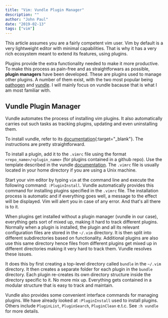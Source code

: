 ```yaml
---
title: "Vim: Vundle Plugin Manager"
description: ""
author: "John Paul"
date: "2019-02-13"
tags: ["vim"]
---
```


This article assumes you are a fairly competent vim user. Vim by default is a
very lightweight editor with minimal capabilities. That is why it has a very
rich ecosystem meant to extend its features, using plugins.

Plugins provide
the extra functionality needed to make it more productive. To make this
process as pain-free and as straightforwars as possible, **plugin managers**
have been developed. These are plugins used to manage other plugins. A number
of them exist, with the two most popular being
[pathogen](https://github.com/tpope/vim-pathogen) and
[vundle](https://github.com/VundleVim/Vundle.vim). I will mainly focus on
vundle bacause that is what I am most familiar with.

## Vundle Plugin Manager

Vundle automates the process of installing vim plugins. It also automatically
carries out such tasks as tracking plugins, updating and even uninstalling
them.

To install vundle, refer to its
[documentation](https://github.com/VundleVim/Vundle.vim#quick-start){:target="\_blank"}.
The instructions are pretty straightforward.

To install a plugin, add it to the `.vimrc` file using the format
`<repo_name>/<plugin_name>` (for plugins contained in a github repo). Use the
template described in the vundle
[documentation](https://github.com/VundleVim/Vundle.vim#quick-start). The
`.vimrc` file is usually located in your home directory if you are using a
Unix machine.

Start your vim editor by typing `vim` at the command line and execute the
following command: `:PluginInstall`. Vundle automatically provides this
command for installing plugins specified in the `.vimrc` file. The
installation process is automatic and if everything goes well, a message to
the effect will be displayed. Vim will alert you in case of any error. And
that's all there is to it.

When plugins get installed without a plugin manager (vundle in our case),
everything gets sort of mixed up, making it hard to track
different plugins. Normally when a plugin is installed, the plugin
and all its relevant configuration files are stored in the `~/.vim` directory.
It is then split into different subdirectories based on functionality.
Additional plugins are also use this same directory hence files from different
plugins get mixed up in different directories making it very hard to track
them. Vundle resolves these issues.

It does this by first creating a top-level directory called `bundle` in the
`~/.vim` directory. It then creates a separate folder for each plugin in the
`bundle` directory. Each plugin re-creates its own directory structure
inside the directory specific to it. No more mix up. Everything gets contained
in a modular structure that is easy to track and maintain.

Vundle also provides some convenient interface commands for managing plugins.
We have already looked at `:PluginInstall` used to install plugins. Others
include `PluginList`, `PluginSearch`, `PluginClean` e.t.c. See `:h vundle` for
more details.
